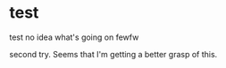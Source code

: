 # test
test
no idea what's going on
fewfw

second try. Seems that I'm getting a better grasp of this.
